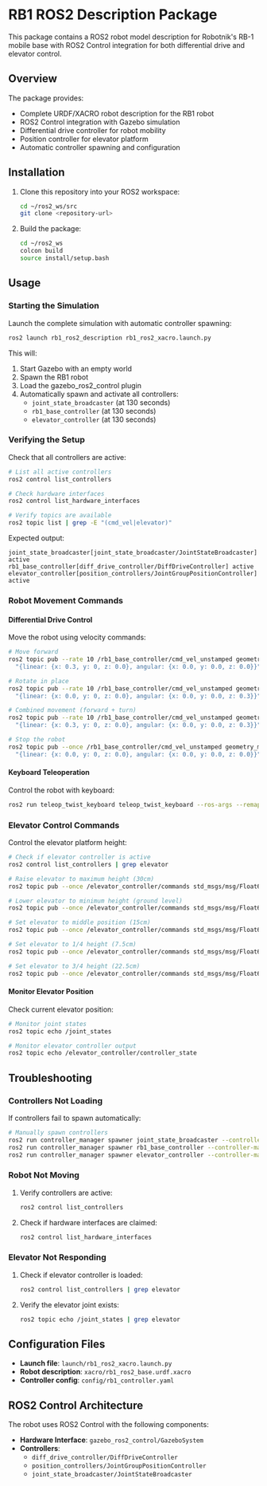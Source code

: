 # RB1 ROS2 Description Package

This package contains a ROS2 robot model description for Robotnik's RB-1 mobile base with ROS2 Control integration for both differential drive and elevator control.

## Overview

The package provides:
- Complete URDF/XACRO robot description for the RB1 robot
- ROS2 Control integration with Gazebo simulation
- Differential drive controller for robot mobility
- Position controller for elevator platform
- Automatic controller spawning and configuration

## Installation

1. Clone this repository into your ROS2 workspace:
   ```bash
   cd ~/ros2_ws/src
   git clone <repository-url>
   ```

2. Build the package:
   ```bash
   cd ~/ros2_ws
   colcon build
   source install/setup.bash
   ```

## Usage

### Starting the Simulation

Launch the complete simulation with automatic controller spawning:

```bash
ros2 launch rb1_ros2_description rb1_ros2_xacro.launch.py
```

This will:
1. Start Gazebo with an empty world
2. Spawn the RB1 robot
3. Load the gazebo_ros2_control plugin
4. Automatically spawn and activate all controllers:
   - `joint_state_broadcaster` (at 130 seconds)
   - `rb1_base_controller` (at 130 seconds)  
   - `elevator_controller` (at 130 seconds)

### Verifying the Setup

Check that all controllers are active:

```bash
# List all active controllers
ros2 control list_controllers

# Check hardware interfaces
ros2 control list_hardware_interfaces

# Verify topics are available
ros2 topic list | grep -E "(cmd_vel|elevator)"
```

Expected output:
```
joint_state_broadcaster[joint_state_broadcaster/JointStateBroadcaster] active
rb1_base_controller[diff_drive_controller/DiffDriveController] active
elevator_controller[position_controllers/JointGroupPositionController] active
```

### Robot Movement Commands

#### Differential Drive Control

Move the robot using velocity commands:

```bash
# Move forward
ros2 topic pub --rate 10 /rb1_base_controller/cmd_vel_unstamped geometry_msgs/msg/Twist \
  "{linear: {x: 0.3, y: 0, z: 0.0}, angular: {x: 0.0, y: 0.0, z: 0.0}}"

# Rotate in place
ros2 topic pub --rate 10 /rb1_base_controller/cmd_vel_unstamped geometry_msgs/msg/Twist \
  "{linear: {x: 0.0, y: 0, z: 0.0}, angular: {x: 0.0, y: 0.0, z: 0.3}}"

# Combined movement (forward + turn)
ros2 topic pub --rate 10 /rb1_base_controller/cmd_vel_unstamped geometry_msgs/msg/Twist \
  "{linear: {x: 0.3, y: 0, z: 0.0}, angular: {x: 0.0, y: 0.0, z: 0.3}}"

# Stop the robot
ros2 topic pub --once /rb1_base_controller/cmd_vel_unstamped geometry_msgs/msg/Twist \
  "{linear: {x: 0.0, y: 0, z: 0.0}, angular: {x: 0.0, y: 0.0, z: 0.0}}"
```

#### Keyboard Teleoperation

Control the robot with keyboard:

```bash
ros2 run teleop_twist_keyboard teleop_twist_keyboard --ros-args --remap cmd_vel:=/rb1_base_controller/cmd_vel_unstamped
```

### Elevator Control Commands

Control the elevator platform height:

```bash
# Check if elevator controller is active
ros2 control list_controllers | grep elevator

# Raise elevator to maximum height (30cm)
ros2 topic pub --once /elevator_controller/commands std_msgs/msg/Float64MultiArray "{data: [0.3]}"

# Lower elevator to minimum height (ground level)
ros2 topic pub --once /elevator_controller/commands std_msgs/msg/Float64MultiArray "{data: [0.0]}"

# Set elevator to middle position (15cm)
ros2 topic pub --once /elevator_controller/commands std_msgs/msg/Float64MultiArray "{data: [0.15]}"

# Set elevator to 1/4 height (7.5cm)
ros2 topic pub --once /elevator_controller/commands std_msgs/msg/Float64MultiArray "{data: [0.075]}"

# Set elevator to 3/4 height (22.5cm)
ros2 topic pub --once /elevator_controller/commands std_msgs/msg/Float64MultiArray "{data: [0.225]}"
```

#### Monitor Elevator Position

Check current elevator position:

```bash
# Monitor joint states
ros2 topic echo /joint_states

# Monitor elevator controller output
ros2 topic echo /elevator_controller/controller_state
```

## Troubleshooting

### Controllers Not Loading

If controllers fail to spawn automatically:

```bash
# Manually spawn controllers
ros2 run controller_manager spawner joint_state_broadcaster --controller-manager /controller_manager
ros2 run controller_manager spawner rb1_base_controller --controller-manager /controller_manager  
ros2 run controller_manager spawner elevator_controller --controller-manager /controller_manager
```

### Robot Not Moving

1. Verify controllers are active:
   ```bash
   ros2 control list_controllers
   ```

2. Check if hardware interfaces are claimed:
   ```bash
   ros2 control list_hardware_interfaces
   ```

### Elevator Not Responding

1. Check if elevator controller is loaded:
   ```bash
   ros2 control list_controllers | grep elevator
   ```

2. Verify the elevator joint exists:
   ```bash
   ros2 topic echo /joint_states | grep elevator
   ```

## Configuration Files

- **Launch file**: `launch/rb1_ros2_xacro.launch.py`
- **Robot description**: `xacro/rb1_ros2_base.urdf.xacro`
- **Controller config**: `config/rb1_controller.yaml`

## ROS2 Control Architecture

The robot uses ROS2 Control with the following components:

- **Hardware Interface**: `gazebo_ros2_control/GazeboSystem`
- **Controllers**:
  - `diff_drive_controller/DiffDriveController`
  - `position_controllers/JointGroupPositionController`
  - `joint_state_broadcaster/JointStateBroadcaster`